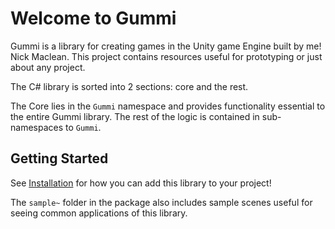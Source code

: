 # Welcome to Gummi

Gummi is a library for creating games in the Unity game Engine built by me! Nick Maclean. This project contains resources useful for prototyping or just about any project.

The C# library is sorted into 2 sections: core and the rest.

The Core lies in the `Gummi` namespace and provides functionality essential to the entire Gummi library. The rest of the logic is contained in sub-namespaces to `Gummi`.

## Getting Started

See [Installation](installation.md) for how you can add this library to your project!

The `sample~` folder in the package also includes sample scenes useful for seeing common applications of this library.
